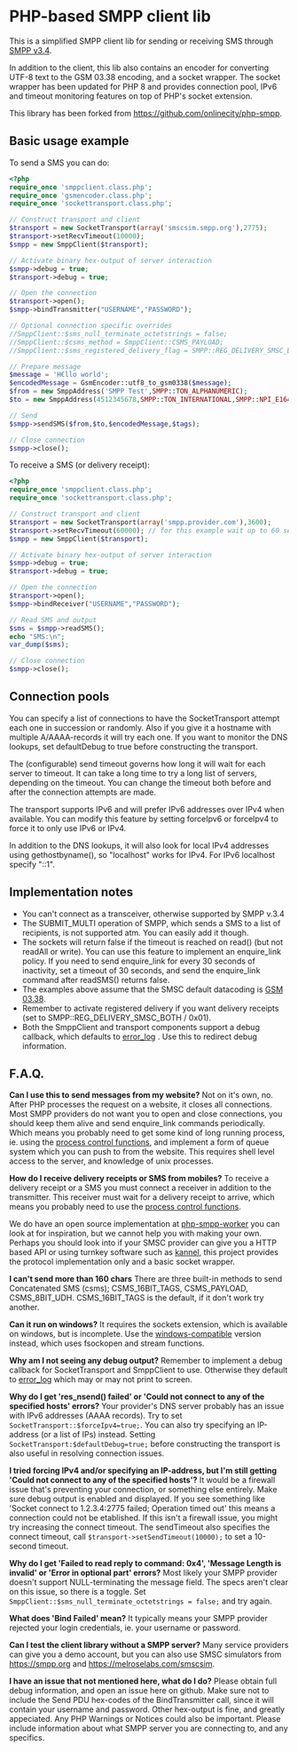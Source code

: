 PHP-based SMPP client lib
=============

This is a simplified SMPP client lib for sending or receiving SMS through [SMPP v3.4](https://smpp.org/SMPP_v3_4_Issue1_2.pdf).

In addition to the client, this lib also contains an encoder for converting UTF-8 text to the GSM 03.38 encoding, and a socket wrapper. The socket wrapper has been updated for PHP 8 and provides connection pool, IPv6 and timeout monitoring features on top of PHP's socket extension.

This library has been forked from https://github.com/onlinecity/php-smpp.


Basic usage example
-----

To send a SMS you can do:

``` php
<?php
require_once 'smppclient.class.php';
require_once 'gsmencoder.class.php';
require_once 'sockettransport.class.php';

// Construct transport and client
$transport = new SocketTransport(array('smscsim.smpp.org'),2775);
$transport->setRecvTimeout(10000);
$smpp = new SmppClient($transport);

// Activate binary hex-output of server interaction
$smpp->debug = true;
$transport->debug = true;

// Open the connection
$transport->open();
$smpp->bindTransmitter("USERNAME","PASSWORD");

// Optional connection specific overrides
//SmppClient::$sms_null_terminate_octetstrings = false;
//SmppClient::$csms_method = SmppClient::CSMS_PAYLOAD;
//SmppClient::$sms_registered_delivery_flag = SMPP::REG_DELIVERY_SMSC_BOTH;

// Prepare message
$message = 'H€llo world';
$encodedMessage = GsmEncoder::utf8_to_gsm0338($message);
$from = new SmppAddress('SMPP Test',SMPP::TON_ALPHANUMERIC);
$to = new SmppAddress(4512345678,SMPP::TON_INTERNATIONAL,SMPP::NPI_E164);

// Send
$smpp->sendSMS($from,$to,$encodedMessage,$tags);

// Close connection
$smpp->close();
```

To receive a SMS (or delivery receipt):

``` php
<?php
require_once 'smppclient.class.php';
require_once 'sockettransport.class.php';

// Construct transport and client
$transport = new SocketTransport(array('smpp.provider.com'),3600);
$transport->setRecvTimeout(60000); // for this example wait up to 60 seconds for data
$smpp = new SmppClient($transport);

// Activate binary hex-output of server interaction
$smpp->debug = true;
$transport->debug = true;

// Open the connection
$transport->open();
$smpp->bindReceiver("USERNAME","PASSWORD");

// Read SMS and output
$sms = $smpp->readSMS();
echo "SMS:\n";
var_dump($sms);

// Close connection
$smpp->close();
```


Connection pools
-----
You can specify a list of connections to have the SocketTransport attempt each one in succession or randomly. Also if you give it a hostname with multiple A/AAAA-records it will try each one.
If you want to monitor the DNS lookups, set defaultDebug to true before constructing the transport.

The (configurable) send timeout governs how long it will wait for each server to timeout. It can take a long time to try a long list of servers, depending on the timeout. You can change the timeout both before and after the connection attempts are made.

The transport supports IPv6 and will prefer IPv6 addresses over IPv4 when available. You can modify this feature by setting forceIpv6 or forceIpv4 to force it to only use IPv6 or IPv4.

In addition to the DNS lookups, it will also look for local IPv4 addresses using gethostbyname(), so "localhost" works for IPv4. For IPv6 localhost specify "::1".


Implementation notes
-----

 - You can't connect as a transceiver, otherwise supported by SMPP v.3.4
 - The SUBMIT_MULTI operation of SMPP, which sends a SMS to a list of recipients, is not supported atm. You can easily add it though.
 - The sockets will return false if the timeout is reached on read() (but not readAll or write).
   You can use this feature to implement an enquire_link policy. If you need to send enquire_link for every 30 seconds of inactivity,
   set a timeout of 30 seconds, and send the enquire_link command after readSMS() returns false.
 - The examples above assume that the SMSC default datacoding is [GSM 03.38](http://en.wikipedia.org/wiki/GSM_03.38).
 - Remember to activate registered delivery if you want delivery receipts (set to SMPP::REG_DELIVERY_SMSC_BOTH / 0x01).
 - Both the SmppClient and transport components support a debug callback, which defaults to [error_log](http://www.php.net/manual/en/function.error-log.php) . Use this to redirect debug information.

F.A.Q.
-----

**Can I use this to send messages from my website?**
Not on it's own, no. After PHP processes the request on a website, it closes all connections. Most SMPP providers do not want you to open and close connections, you should keep them alive and send enquire_link commands periodically. Which means you probably need to get some kind of long running process, ie. using the [process control functions](http://www.php.net/manual/en/book.pcntl.php), and implement a form of queue system which you can push to from the website. This requires shell level access to the server, and knowledge of unix processes.

**How do I receive delivery receipts or SMS from mobiles?**
To receive a delivery receipt or a SMS you must connect a receiver in addition to the transmitter. This receiver must wait for a delivery receipt to arrive, which means you probably need to use the [process control functions](http://www.php.net/manual/en/book.pcntl.php).

We do have an open source implementation at [php-smpp-worker](https://github.com/onlinecity/php-smpp-worker) you can look at for inspiration, but we cannot help you with making your own. Perhaps you should look into if your SMSC provider can give you a HTTP based API or using turnkey software such as [kannel](http://www.kannel.org/), this project provides the protocol implementation only and a basic socket wrapper.

**I can't send more than 160 chars**
There are three built-in methods to send Concatenated SMS (csms); CSMS_16BIT_TAGS, CSMS_PAYLOAD, CSMS_8BIT_UDH. CSMS_16BIT_TAGS is the default, if it don't work try another.

**Can it run on windows?**
It requires the sockets extension, which is available on windows, but is incomplete. Use the [windows-compatible](https://github.com/onlinecity/php-smpp/tree/windows-compatible) version instead, which uses fsockopen and stream functions.

**Why am I not seeing any debug output?**
Remember to implement a debug callback for SocketTransport and SmppClient to use. Otherwise they default to [error_log](http://www.php.net/manual/en/function.error-log.php) which may or may not print to screen.

**Why do I get 'res_nsend() failed' or 'Could not connect to any of the specified hosts' errors?**
Your provider's DNS server probably has an issue with IPv6 addresses (AAAA records). Try to set ```SocketTransport::$forceIpv4=true;```. You can also try specifying an IP-address (or a list of IPs) instead. Setting ```SocketTransport:$defaultDebug=true;``` before constructing the transport is also useful in resolving connection issues.

**I tried forcing IPv4 and/or specifying an IP-address, but I'm still getting 'Could not connect to any of the specified hosts'?**
It would be a firewall issue that's preventing your connection, or something else entirely. Make sure debug output is enabled and displayed. If you see something like 'Socket connect to 1.2.3.4:2775 failed; Operation timed out' this means a connection could not be etablished. If this isn't a firewall issue, you might try increasing the connect timeout. The sendTimeout also specifies the connect timeout, call ```$transport->setSendTimeout(10000);``` to set a 10-second timeout.

**Why do I get 'Failed to read reply to command: 0x4', 'Message Length is invalid' or 'Error in optional part' errors?**
Most likely your SMPP provider doesn't support NULL-terminating the message field. The specs aren't clear on this issue, so there is a toggle. Set ```SmppClient::$sms_null_terminate_octetstrings = false;``` and try again.

**What does 'Bind Failed' mean?**
It typically means your SMPP provider rejected your login credentials, ie. your username or password.

**Can I test the client library without a SMPP server?**
Many service providers can give you a demo account, but you can also use SMSC simulators from https://smpp.org and https://melroselabs.com/smscsim.

**I have an issue that not mentioned here, what do I do?**
Please obtain full debug information, and open an issue here on github. Make sure not to include the Send PDU hex-codes of the BindTransmitter call, since it will contain your username and password. Other hex-output is fine, and greatly appeciated. Any PHP Warnings or Notices could also be important. Please include information about what SMPP server you are connecting to, and any specifics.
